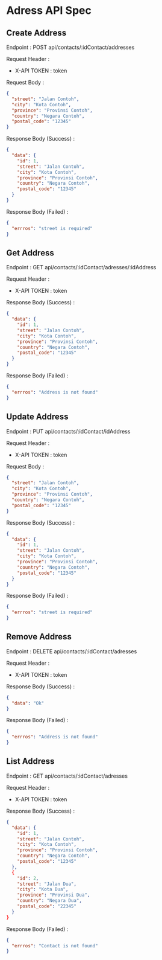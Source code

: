 # Adress API Spec

## Create Address

Endpoint : POST api/contacts/:idContact/addresses

Request Header :

- X-API TOKEN : token

Request Body :

```json
{
  "street": "Jalan Contoh",
  "city": "Kota Contoh",
  "province": "Provinsi Contoh",
  "country": "Negara Contoh",
  "postal_code": "12345"
}
```

Response Body (Success) :

```json
{
  "data": {
    "id": 1,
    "street": "Jalan Contoh",
    "city": "Kota Contoh",
    "province": "Provinsi Contoh",
    "country": "Negara Contoh",
    "postal_code": "12345"
  }
}
```

Response Body (Failed) :

```json
{
  "errros": "street is required"
}
```

## Get Address

Endpoint : GET api/contacts/:idContact/adresses/:idAddress

Request Header :

- X-API TOKEN : token

Response Body (Success) :

```json
{
  "data": {
    "id": 1,
    "street": "Jalan Contoh",
    "city": "Kota Contoh",
    "province": "Provinsi Contoh",
    "country": "Negara Contoh",
    "postal_code": "12345"
  }
}
```

Response Body (Failed) :

```json
{
  "errros": "Address is not found"
}
```

## Update Address

Endpoint : PUT api/contacts/:idContact/idAddress

Request Header :

- X-API TOKEN : token

Request Body :

```json
{
  "street": "Jalan Contoh",
  "city": "Kota Contoh",
  "province": "Provinsi Contoh",
  "country": "Negara Contoh",
  "postal_code": "12345"
}
```

Response Body (Success) :

```json
{
  "data": {
    "id": 1,
    "street": "Jalan Contoh",
    "city": "Kota Contoh",
    "province": "Provinsi Contoh",
    "country": "Negara Contoh",
    "postal_code": "12345"
  }
}
```

Response Body (Failed) :

```json
{
  "errros": "street is required"
}
```

## Remove Address

Endpoint : DELETE api/contacts/:idContact/adresses

Request Header :

- X-API TOKEN : token

Response Body (Success) :

```json
{
  "data": "Ok"
}
```

Response Body (Failed) :

```json
{
  "errros": "Address is not found"
}
```

## List Address

Endpoint : GET api/contacts/:idContact/adresses

Request Header :

- X-API TOKEN : token

Response Body (Success) :

```json
{
  "data": {
    "id": 1,
    "street": "Jalan Contoh",
    "city": "Kota Contoh",
    "province": "Provinsi Contoh",
    "country": "Negara Contoh",
    "postal_code": "12345"
  },
  {
    "id": 2,
    "street": "Jalan Dua",
    "city": "Kota Dua",
    "province": "Provinsi Dua",
    "country": "Negara Dua",
    "postal_code": "22345"
  }
}
```

Response Body (Failed) :

```json
{
  "errros": "Contact is not found"
}
```
